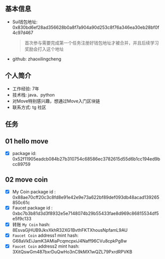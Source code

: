## 基本信息

- Sui钱包地址: 0x830bd6ef28ad356628b0a8f7a904a90d253c8f76a346ea30eb28bf0f4c97d467

  > 首次参与需要完成第一个任务注册好钱包地址才被合并，并且后续学习奖励会打入这个地址

- github: zhaoxilingcheng

## 个人简介

- 工作经验: 7年
- 技术栈: java、python
- 对Move特别感兴趣，想通过Move入门区块链
- 联系方式: tg 社区

## 任务

## 01 hello move

- [x] package id: 0x52f11905eadcb084b27b310754c68586ec3782615d55d6b1cc194ed9bcc89759

##   02 move coin
- [x] My Coin package id : 0x88ae70cff20c3c8fd8e91e42e9e73a622bf89def093db48acad139265850c61c
- [x] Faucet package id : 0xbc7b3b81d3d3f8932e5e7148074b29b55433fae8d969c86815534df5e5f9c133
- [x] 转账 `My Coin` hash: 8EsvaGjHUB9JkvXkhR32XG1BvthFKTXhousNpfamL9AU
- [x] `Faucet Coin` address1 mint hash: G68aVkEiJamK3AMiaPcqmcpxiJ4Naff96CVu8cpkPg8w
- [x] `Faucet Coin` address2 mint hash: 3XitQswGm487bxrDuQwHo3nC9kMX1wQZL79PxrdRPVKB
